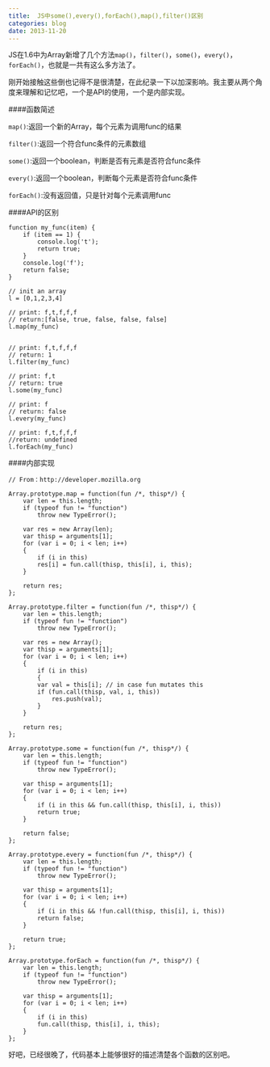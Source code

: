 ```yaml
---
title:  JS中some(),every(),forEach(),map(),filter()区别
categories: blog
date: 2013-11-20
---
```


JS在1.6中为Array新增了几个方法`map()`，`filter()`，`some()`，`every()`，`forEach()`，也就是一共有这么多方法了。

刚开始接触这些倒也记得不是很清楚，在此纪录一下以加深影响。我主要从两个角度来理解和记忆吧，一个是API的使用，一个是内部实现。

<!-- more -->

####函数简述

`map()`:返回一个新的Array，每个元素为调用func的结果

`filter()`:返回一个符合func条件的元素数组

`some()`:返回一个boolean，判断是否有元素是否符合func条件

`every()`:返回一个boolean，判断每个元素是否符合func条件

`forEach()`:没有返回值，只是针对每个元素调用func

####API的区别

    function my_func(item) {
        if (item == 1) {
            console.log('t');
            return true;
        }
        console.log('f');
        return false;
    }

    // init an array
    l = [0,1,2,3,4]

    // print: f,t,f,f,f
    // return:[false, true, false, false, false]
    l.map(my_func)


    // print: f,t,f,f,f
    // return: 1
    l.filter(my_func)

    // print: f,t
    // return: true
    l.some(my_func)

    // print: f
    // return: false
    l.every(my_func)

    // print: f,t,f,f,f
    //return: undefined
    l.forEach(my_func)


####内部实现

    // From：http://developer.mozilla.org

    Array.prototype.map = function(fun /*, thisp*/) {
        var len = this.length;
        if (typeof fun != "function")
            throw new TypeError();

        var res = new Array(len);
        var thisp = arguments[1];
        for (var i = 0; i < len; i++)
        {
            if (i in this)
            res[i] = fun.call(thisp, this[i], i, this);
        }

        return res;
    };

    Array.prototype.filter = function(fun /*, thisp*/) {
        var len = this.length;
        if (typeof fun != "function")
            throw new TypeError();

        var res = new Array();
        var thisp = arguments[1];
        for (var i = 0; i < len; i++)
        {
            if (i in this)
            {
            var val = this[i]; // in case fun mutates this
            if (fun.call(thisp, val, i, this))
                res.push(val);
            }
        }

        return res;
    };

    Array.prototype.some = function(fun /*, thisp*/) {
        var len = this.length;
        if (typeof fun != "function")
            throw new TypeError();

        var thisp = arguments[1];
        for (var i = 0; i < len; i++)
        {
            if (i in this && fun.call(thisp, this[i], i, this))
            return true;
        }

        return false;
    };

    Array.prototype.every = function(fun /*, thisp*/) {
        var len = this.length;
        if (typeof fun != "function")
            throw new TypeError();

        var thisp = arguments[1];
        for (var i = 0; i < len; i++)
        {
            if (i in this && !fun.call(thisp, this[i], i, this))
            return false;
        }

        return true;
    };

    Array.prototype.forEach = function(fun /*, thisp*/) {
        var len = this.length;
        if (typeof fun != "function")
            throw new TypeError();

        var thisp = arguments[1];
        for (var i = 0; i < len; i++)
        {
            if (i in this)
            fun.call(thisp, this[i], i, this);
        }
    };

好吧，已经很晚了，代码基本上能够很好的描述清楚各个函数的区别吧。
